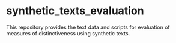# synthetic_texts_evaluation
This repository provides the text data and scripts for evaluation of  measures of distinctiveness using synthetic texts.
